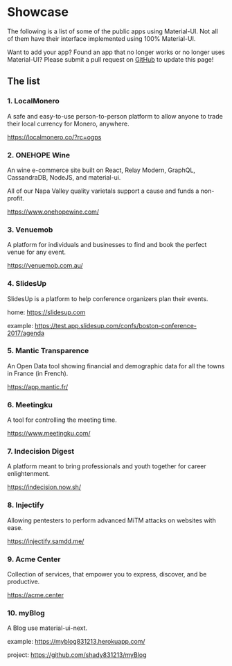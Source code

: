 # Showcase

The following is a list of some of the public apps using Material-UI. Not all of them have their interface implemented using 100% Material-UI.

Want to add your app? Found an app that no longer works or no longer uses Material-UI? Please submit a pull request on [GitHub](https://github.com/mui-org/material-ui) to update this page!

## The list

### 1. LocalMonero
  A safe and easy-to-use person-to-person platform to allow anyone to trade their local currency for Monero, anywhere.
 
  https://localmonero.co/?rc=ogps
  
### 2. ONEHOPE Wine
  An wine e-commerce site built on React, Relay Modern, GraphQL, CassandraDB, NodeJS, and material-ui.
  
  All of our Napa Valley quality varietals support a cause and funds a non-profit.
 
  https://www.onehopewine.com/
 
### 3. Venuemob
  A platform for individuals and businesses to find and book the perfect venue for any event.
 
 https://venuemob.com.au/
  
### 4. SlidesUp
  SlidesUp is a platform to help conference organizers plan their events.
  
  home: https://slidesup.com
  
  example: https://test.app.slidesup.com/confs/boston-conference-2017/agenda
  
### 5. Mantic Transparence
  An Open Data tool showing financial and demographic data for all the towns in France (in French).
   
  https://app.mantic.fr/
  
### 6. Meetingku
  A tool for controlling the meeting time.
 
  https://www.meetingku.com/
 
### 7. Indecision Digest
  A platform meant to bring professionals and youth together for career enlightenment.
  
  https://indecision.now.sh/
   
### 8. Injectify
  Allowing pentesters to perform advanced MiTM attacks on websites with ease.
 
  https://injectify.samdd.me/
 
### 9. Acme Center
  Collection of services, that empower you to express, discover, and be productive.
   
  https://acme.center

### 10. myBlog
  A Blog use material-ui-next.
 
  example: https://myblog831213.herokuapp.com/
 
  project: https://github.com/shady831213/myBlog
